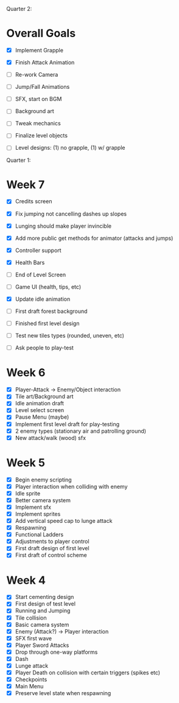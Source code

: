 Quarter 2:

# Overall Goals
- [x] Implement Grapple
- [x] Finish Attack Animation
- [ ] Re-work Camera
- [ ] Jump/Fall Animations
- [ ] SFX, start on BGM
- [ ] Background art  
- [ ] Tweak mechanics
- [ ] Finalize level objects
- [ ] Level designs: (1) no grapple, (1) w/ grapple



Quarter 1:

# Week 7
- [x] Credits screen
- [x] Fix jumping not cancelling dashes up slopes
- [x] Lunging should make player invincible
- [x] Add more public get methods for animator (attacks and jumps)
- [x] Controller support
- [x] Health Bars
- [ ] End of Level Screen
- [ ] Game UI (health, tips, etc)
- [x] Update idle animation 
- [ ] First draft forest background 
- [ ] Finished first level design
- [ ] Test new tiles types (rounded, uneven, etc) 
- [ ] Ask people to play-test 


# Week 6
- [x] Player-Attack -> Enemy/Object interaction
- [x] Tile art/Background art
- [x] Idle animation draft
- [x] Level select screen
- [x] Pause Menu (maybe)
- [x] Implement first level draft for play-testing
- [x] 2 enemy types (stationary air and patrolling ground) 
- [x] New attack/walk (wood) sfx

# Week 5
- [x] Begin enemy scripting
- [x] Player interaction when colliding with enemy 
- [x] Idle sprite
- [x] Better camera system
- [x] Implement sfx
- [x] Implement sprites
- [x] Add vertical speed cap to lunge attack
- [x] Respawning
- [x] Functional Ladders 
- [x] Adjustments to player control
- [x] First draft design of first level 
- [x] First draft of control scheme 

# Week 4
- [x] Start cementing design
- [x] First design of test level
- [x] Running and Jumping
- [x] Tile collision
- [x] Basic camera system
- [x] Enemy (Attack?) -> Player interaction
- [x] SFX first wave
- [x] Player Sword Attacks
- [x] Drop through one-way platforms
- [x] Dash
- [x] Lunge attack
- [x] Player Death on collision with certain triggers (spikes etc)
- [x] Checkpoints
- [x] Main Menu
- [x] Preserve level state when respawning

